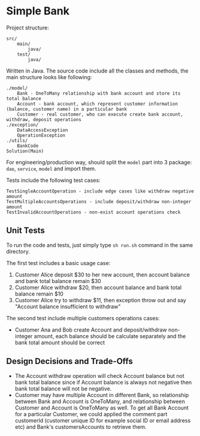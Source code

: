 # Simple Bank

Project structure:  
```
src/
    main/
        java/
    test/
        java/
```
  
Written in Java. The source code include all the classes and methods, the main structure looks like following:  
```
./model/
    Bank - OneToMany relationship with bank account and store its total balance
    Account - bank account, which represent customer information (balance, customer name) in a particular bank
    Customer - real customer, who can execute create bank account, withdraw, deposit operations
./exception/
    DataAccessException
    OperationException
./utils/
    BankCode
Solution(Main)
```
For engineering/production way, should split the `model` part into 3 package: `dao`, `service`, `model` and import them.  

Tests include the following test cases:  
```
TestSingleAccountOperation - include edge cases like withdraw negative amount
TestMultipleAccountsOperations - include deposit/withdraw non-integer amount
TestInvalidAccountOperations - non-exist account operations check
```

## Unit Tests
To run the code and tests, just simply type `sh run.sh` command in the same directory.  

The first test includes a basic usage case:   
1. Customer Alice deposit $30 to her new account, then account balance and bank total balance remain $30
2. Customer Alice withdraw $20, then account balance and bank total balance remain $10
3. Customer Alice try to withdraw $11, then exception throw out and say "Account balance insufficient to withdraw"
  
The second test include multiple customers operations cases:
* Customer Ana and Bob create Account and deposit/withdraw non-integer amount, each balance should be calculate separately and the bank total amount should be correct

## Design Decisions and Trade-Offs
* The Account withdraw operation will check Account balance but not bank total balance since if Account balance is always not negative then bank total balance will not be negative.
* Customer may have multiple Account in different Bank, so relationship between Bank and Account is OneToMany, and relationship between Customer and Account is OneToMany as well. To get all Bank Account for a particular Customer, we could applied the comment part customerId (customer unique ID for example social ID or email address etc) and Bank's customersAccounts to retrieve them.

